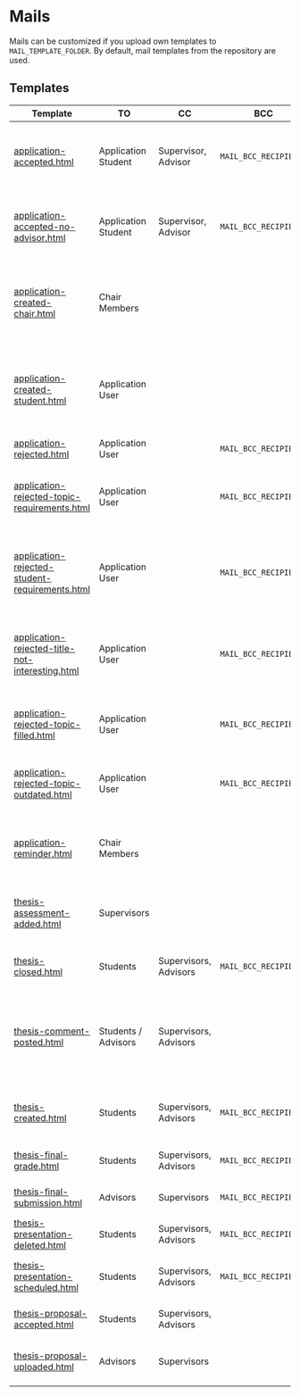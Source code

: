 # Mails

Mails can be customized if you upload own templates to `MAIL_TEMPLATE_FOLDER`.
By default, mail templates from the repository are used.

## Templates

| Template                                                                                                                    | TO                  | CC                    | BCC                   | Description                                                                    |
|-----------------------------------------------------------------------------------------------------------------------------|---------------------|-----------------------|-----------------------|--------------------------------------------------------------------------------|
| [application-accepted.html](../server/mail-templates/application-accepted.html)                                             | Application Student | Supervisor, Advisor   | `MAIL_BCC_RECIPIENTS` | Application was accepted with different advisor and supervisor                 |
| [application-accepted-no-advisor.html](../server/mail-templates/application-accepted-no-advisor.html)                       | Application Student | Supervisor, Advisor   | `MAIL_BCC_RECIPIENTS` | Application was accepted with same advisor and supervisor                      |
| [application-created-chair.html](../server/mail-templates/application-created-chair.html)                                   | Chair Members       |                       |                       | All supervisors and advisors get a summary about a new application             |
| [application-created-student.html](../server/mail-templates/application-created-student.html)                               | Application User    |                       |                       | Confirmation email to the applying student when application was submitted      |
| [application-rejected.html](../server/mail-templates/application-rejected.html)                                             | Application User    |                       | `MAIL_BCC_RECIPIENTS` | Application was rejected                                                       |
| [application-rejected-topic-requirements.html](../server/mail-templates/application-rejected-topic-requirements.html)       | Application User    |                       | `MAIL_BCC_RECIPIENTS` | Application was rejected because topic requirements were not met               |
| [application-rejected-student-requirements.html](../server/mail-templates/application-rejected-student-requirements.html)   | Application User    |                       | `MAIL_BCC_RECIPIENTS` | Application was rejected because student does not fulfil chair's requirements  |
| [application-rejected-title-not-interesting.html](../server/mail-templates/application-rejected-title-not-interesting.html) | Application User    |                       | `MAIL_BCC_RECIPIENTS` | Application was rejected because the suggested thesis title is not interesting |
| [application-rejected-topic-filled.html](../server/mail-templates/application-rejected-topic-filled.html)                   | Application User    |                       | `MAIL_BCC_RECIPIENTS` | Application was rejected because topic was closed                              |
| [application-rejected-topic-outdated.html](../server/mail-templates/application-rejected-topic-outdated.html)               | Application User    |                       | `MAIL_BCC_RECIPIENTS` | Application was rejected because topic is outdated                             |
| [application-reminder.html](../server/mail-templates/application-reminder.html)                                             | Chair Members       |                       |                       | Weekly email if there are more than 10 unreviewed applications                 |
| [thesis-assessment-added.html](../server/mail-templates/thesis-assessment-added.html)                                       | Supervisors         |                       |                       | Assessment was added to a submitted thesis                                     |
| [thesis-closed.html](../server/mail-templates/thesis-closed.html)                                                           | Students            | Supervisors, Advisors | `MAIL_BCC_RECIPIENTS` | Thesis was closed before completion                                            |
| [thesis-comment-posted.html](../server/mail-templates/thesis-comment-posted.html)                                           | Students / Advisors | Supervisors, Advisors |                       | New comment on a thesis. TO depends whether its a student or advisor comment   |
| [thesis-created.html](../server/mail-templates/thesis-created.html)                                                         | Students            | Supervisors, Advisors | `MAIL_BCC_RECIPIENTS` | New thesis was created and assigned to a student                               |
| [thesis-final-grade.html](../server/mail-templates/thesis-final-grade.html)                                                 | Students            | Supervisors, Advisors | `MAIL_BCC_RECIPIENTS` | Final grade was added to a thesis                                              |
| [thesis-final-submission.html](../server/mail-templates/thesis-final-submission.html)                                       | Advisors            | Supervisors           | `MAIL_BCC_RECIPIENTS` | Student submitted final thesis                                                 |
| [thesis-presentation-deleted.html](../server/mail-templates/thesis-presentation-deleted.html)                               | Students            | Supervisors, Advisors | `MAIL_BCC_RECIPIENTS` | Scheduled presentation was deleted                                             |
| [thesis-presentation-scheduled.html](../server/mail-templates/thesis-presentation-scheduled.html)                           | Students            | Supervisors, Advisors | `MAIL_BCC_RECIPIENTS` | New presentation was scheduled                                                 |
| [thesis-proposal-accepted.html](../server/mail-templates/thesis-proposal-accepted.html)                                     | Students            | Supervisors, Advisors |                       | Proposal was accepted                                                          |
| [thesis-proposal-uploaded.html](../server/mail-templates/thesis-proposal-uploaded.html)                                     | Advisors            | Supervisors           |                       | Student uploaded new proposal                                                  |